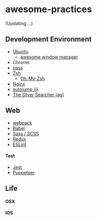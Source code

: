 # awesome-practices

(Updating ...)

## Development Environment
- [Ubuntu](https://www.ubuntu.com/)
  - [awesome window manager](https://awesomewm.org/)
- Chrome
- [pass](https://www.passwordstore.org/)
- [Zsh](https://www.zsh.org/)
  - [Oh-My-Zsh](https://ohmyz.sh/)
- [Nginx](https://www.nginx.com/)
- [autojump (j)](https://github.com/wting/autojump)
- [The Silver Searcher (ag)](https://github.com/ggreer/the_silver_searcher)

## Web
- [webpack](https://webpack.js.org/)
- [Babel](https://babeljs.io/)
- [Sass / SCSS](https://sass-lang.com/)
- [Redux](https://redux.js.org/)
- [ESLint](https://eslint.org/)

#### Test
- [Jest](https://jestjs.io/)
- [Puppeteer](https://github.com/GoogleChrome/puppeteer)

## Life

#### OSX

#### IOS
